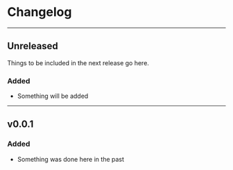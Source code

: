 # Changelog

---

## Unreleased

Things to be included in the next release go here.

### Added

- Something will be added

---

## v0.0.1

### Added

- Something was done here in the past
